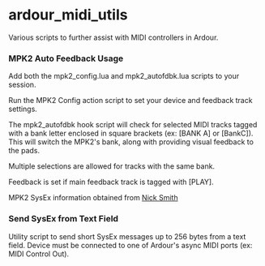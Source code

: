 # ardour_midi_utils
Various scripts to further assist with MIDI controllers in Ardour.

### MPK2 Auto Feedback Usage
Add both the mpk2_config.lua and mpk2_autofdbk.lua scripts to your session. 

Run the MPK2 Config action script to set your device and feedback track settings. 

The mpk2_autofdbk hook script will check for selected MIDI tracks tagged with a bank letter 
enclosed in square brackets (ex: [BANK A] or [BankC]). This will switch the MPK2's bank, along 
with providing visual feedback to the pads. 

Multiple selections are allowed for tracks with the same bank. 

Feedback is set if main feedback track is tagged with [PLAY].

MPK2 SysEx information obtained from [Nick Smith](https://github.com/nsmith-/mpk2/)

### Send SysEx from Text Field
Utility script to send short SysEx messages up to 256 bytes from a text field. Device must be connected to one of Ardour's async MIDI ports (ex: MIDI Control Out).
